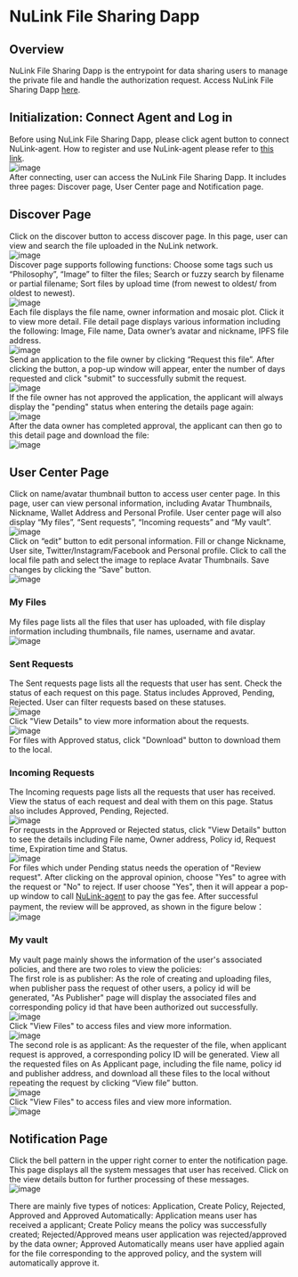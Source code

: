 # NuLink File Sharing Dapp

## Overview
NuLink File Sharing Dapp is the entrypoint for data sharing users to manage the private file and handle the authorization request. Access NuLink File Sharing Dapp [here](https://filetransfer.nulink.org/).  

## Initialization: Connect Agent and Log in
Before using NuLink File Sharing Dapp, please click agent button to connect NuLink-agent. 
How to register and use NuLink-agent please refer to [this link](https://docs.nulink.org/products/nulink_agent).  
 ![image](../miscellaneous/img/login.png)  
After connecting, user can access the NuLink File Sharing Dapp. It includes three pages: Discover page, User Center page and Notification page.  

## Discover Page
Click on the discover button to access discover page. In this page, user can view and search the file uploaded in the NuLink network.   
![image](../miscellaneous/img/discover.png)  
Discover page supports following functions: Choose some tags such us “Philosophy”, “Image” to filter the files; Search or fuzzy search by filename or partial filename; Sort files by upload time (from newest to oldest/ from oldest to newest).  
![image](../miscellaneous/img/tags.png)  
Each file displays the file name, owner information and mosaic plot. Click it to view more detail. File detail page displays various information including the following: Image, File name, Data owner’s avatar and nickname, IPFS file address.   
![image](../miscellaneous/img/discoverdetails.png)  
Send an application to the file owner by clicking “Request this file”.
After clicking the button, a pop-up window will appear, enter the number of days requested and click "submit" to successfully submit the request.  
![image](../miscellaneous/img/requestthisfile.png)  
If the file owner has not approved the application, the applicant will always display the "pending" status when entering the details page again:  
![image](../miscellaneous/img/pending.png)  
After the data owner has completed approval, the applicant can then go to this detail page and download the file:  
![image](../miscellaneous/img/approved.png)  

## User Center Page
Click on name/avatar thumbnail button to access user center page. In this page, user can view personal information, including Avatar Thumbnails, Nickname, Wallet Address and Personal Profile. User center page will also display “My files”, “Sent requests”, “Incoming requests” and “My vault”.  
![image](../miscellaneous/img/usercenter.png)  
Click on “edit” button to edit personal information. Fill or change Nickname, User site, Twitter/Instagram/Facebook and Personal profile.  Click to call the local file path and select the image to replace Avatar Thumbnails. Save changes by clicking the “Save” button.  
![image](../miscellaneous/img/edit.png)  

### My Files
My files page lists all the files that user has uploaded, with file display information including thumbnails, file names, username and avatar.  
![image](../miscellaneous/img/usercenter.png)  

### Sent Requests
The Sent requests page lists all the requests that user has sent. Check the status of each request on this page. Status includes Approved, Pending, Rejected. User can filter requests based on these statuses.   
![image](../miscellaneous/img/sentrequests.png)  
Click "View Details" to view more information about the requests.  
![image](../miscellaneous/img/sentrequestsviewdetail.png)  
For files with Approved status, click "Download" button to download them to the local.  


### Incoming Requests
The Incoming requests page lists all the requests that user has received. View the status of each request and deal with them on this page. Status also includes Approved, Pending, Rejected.   
![image](../miscellaneous/img/incomingrequests.png)  
For requests in the Approved or Rejected status, click "View Details" button to see the details including File name, Owner address, Policy id, Request time, Expiration time and Status.  
![image](../miscellaneous/img/incomingrequestsviewdetail.png)  
For files which under Pending status needs the operation of "Review request". After clicking on the approval opinion, choose "Yes" to agree with the request or "No" to reject. If user choose "Yes", then it will appear a pop-up window to call [NuLink-agent](https://docs.nulink.org/products/nulink_agent)      to pay the gas fee.  After successful payment, the review will be approved, as shown in the figure below：  
![image](../miscellaneous/img/details.png)  


### My vault
My vault page mainly shows the information of the user's associated policies, and there are two roles to view the policies:   
The first role is as publisher: As the role of creating and uploading files, when publisher pass the request of other users, a policy id will be generated, "As Publisher" page will display the associated files and corresponding policy id that have been authorized out successfully.  
![image](../miscellaneous/img/aspublisher.png)  
Click "View Files" to access files and view more information.  
![image](../miscellaneous/img/aspublisherviewfiles.png)  
The second role is as applicant: As the requester of the file, when applicant request is approved, a corresponding policy ID will be generated. View all the requested files on As Applicant page, including the file name, policy id and publisher address, and download all these files to the local without repeating the request by clicking “View file” button.  
![image](../miscellaneous/img/asapplicant.png)  
Click "View Files" to access files and view more information.  
![image](../miscellaneous/img/asapplicantviewfiles.png)  



## Notification Page

Click the bell pattern in the upper right corner to enter the notification page. This page displays all the system messages that user has received. Click on the view details button for further processing of these messages.   
![image](../miscellaneous/img/notice.png)  



There are mainly five types of notices: Application, Create Policy, Rejected, Approved and Approved Automatically: Application means user has received a applicant; Create Policy means the policy was successfully created; Rejected/Approved means user application was rejected/approved by the data owner; Approved Automatically means user have applied again for the file corresponding to the approved policy, and the system will automatically approve it.   